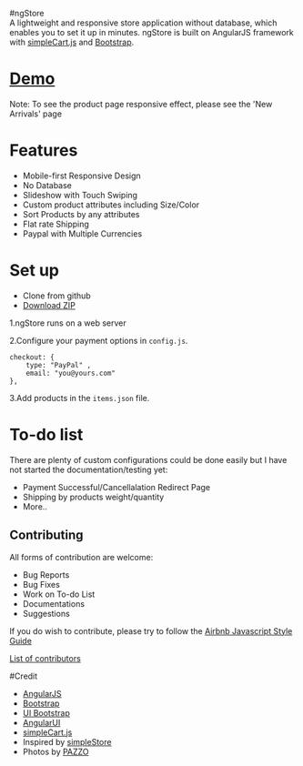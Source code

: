 #ngStore							  
A lightweight and responsive store application without database, which enables you to set it up in minutes. ngStore is built on AngularJS framework with <a href ="http://simplecartjs.org/" target="_blank">simpleCart.js</a> and <a href="http://getbootstrap.com/" target="_blank">Bootstrap</a>.

# <a href="http://wsjwong.github.io/ngStore/" target="_blank">Demo</a>
Note: To see the product page responsive effect, please see the 'New Arrivals' page

# Features
* Mobile-first Responsive Design
* No Database
* Slideshow with Touch Swiping
* Custom product attributes including Size/Color
* Sort Products by any attributes
* Flat rate Shipping
* Paypal with Multiple Currencies

# Set up
* Clone from github
* <a href="https://github.com/wsjwong/ngStore/archive/gh-pages.zip" target="_blank">Download ZIP</a>

1.ngStore runs on a web server

2.Configure your payment options in `config.js`.

```
checkout: {
	type: "PayPal" ,
	email: "you@yours.com"
},
```
3.Add products in the `items.json` file.

# To-do list
There are plenty of custom configurations could be done easily but I have not started the documentation/testing yet:
* Payment Successful/Cancellalation Redirect Page
* Shipping by products weight/quantity
* More..

## Contributing
All forms of contribution are welcome:
* Bug Reports
* Bug Fixes
* Work on To-do List
* Documentations
* Suggestions

If you do wish to contribute, please try to follow the [Airbnb Javascript Style Guide](https://github.com/airbnb/javascript)

[List of contributors](https://github.com/wsjwong/ngStore/graphs/contributors)

#Credit
* <a href="https://angularjs.org" target="_blank">AngularJS</a>
* <a href="http://getbootstrap.com/" target="_blank">Bootstrap</a>
* <a href="https://angular-ui.github.io/bootstrap/" target="_blank">UI Bootstrap</a>
* <a href="http://angular-ui.github.io" target="_blank">AngularUI</a>
* <a href ="http://simplecartjs.org/" target="_blank">simpleCart.js</a>
* Inspired by <a href ="https://github.com/cdmedia/simplestore" target="_blank">simpleStore</a>
* Photos by <a href="http://www.pazzo.com.tw" target="_blank">PAZZO</a>
